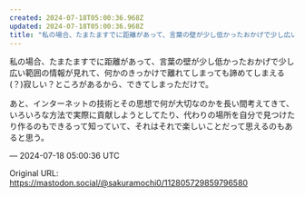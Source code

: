 ```yaml
---
created: 2024-07-18T05:00:36.968Z
updated: 2024-07-18T05:00:36.968Z
title: "私の場合、たまたますでに距離があって、言葉の壁が少し低かったおかげで少し広い範囲[...]"
---
```


<p>私の場合、たまたますでに距離があって、言葉の壁が少し低かったおかげで少し広い範囲の情報が見れて、何かのきっかけで離れてしまっても諦めてしまえる(？)寂しい？ところがあるから、できてしまっただけで。</p><p>あと、インターネットの技術とその思想で何が大切なのかを長い間考えてきて、いろいろな方法で実際に貢献しようとしてたり、代わりの場所を自分で見つけたり作るのもできるって知っていて、それはそれで楽しいことだって思えるのもあると思う。</p>

&mdash; 2024-07-18 05:00:36 UTC

Original URL: https://mastodon.social/@sakuramochi0/112805729859796580
